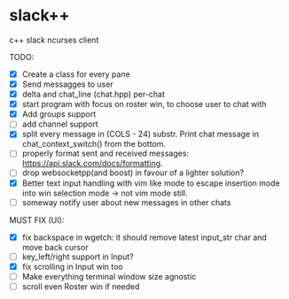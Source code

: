 # slack++
c++ slack ncurses client

TODO:

- [x] Create a class for every pane
- [x] Send messagges to user
- [x] delta and chat_line (chat.hpp) per-chat
- [x] start program with focus on roster win, to choose user to chat with
- [x] Add groups support
- [ ] add channel support
- [x] split every message in (COLS - 24) substr. Print chat message in chat_context_switch() from the bottom.
- [ ] properly format sent and received messages: https://api.slack.com/docs/formatting.
- [ ] drop websocketpp(and boost) in favour of a lighter solution?
- [x] Better text input handling with vim like mode to escape insertion mode into win selection mode -> not vim mode still.
- [ ] someway notify user about new messages in other chats

MUST FIX (UI):

- [x] fix backspace in wgetch: it should remove latest input_str char and move back cursor
- [ ] key_left/right support in Input?
- [x] fix scrolling in Input win too
- [ ] Make everything terminal window size agnostic
- [ ] scroll even Roster win if needed